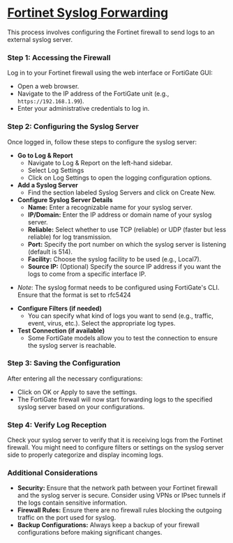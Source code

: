# [Fortinet Syslog Forwarding](https://help.fortinet.com/fa/faz50hlp/56/5-6-1/FMG-FAZ/2400_System_Settings/1600_Log%20Forwarding/0400_Configuring.htm)

This process involves configuring the Fortinet firewall to send logs to an external syslog server.

### Step 1: Accessing the Firewall

Log in to your Fortinet firewall using the web interface or FortiGate GUI:

-   Open a web browser.
-   Navigate to the IP address of the FortiGate unit (e.g., `https://192.168.1.99`).
-   Enter your administrative credentials to log in.

### Step 2: Configuring the Syslog Server

Once logged in, follow these steps to configure the syslog server:

-   **Go to Log & Report**
    -   Navigate to Log & Report on the left-hand sidebar.
    -   Select Log Settings
    -   Click on Log Settings to open the logging configuration options.
-   **Add a Syslog Server**
    -   Find the section labeled Syslog Servers and click on Create New.
-   **Configure Syslog Server Details**
    -   **Name:** Enter a recognizable name for your syslog server.
    -   **IP/Domain:** Enter the IP address or domain name of your syslog server.
    -   **Reliable:** Select whether to use TCP (reliable) or UDP (faster but less reliable) for log transmission.
    -   **Port:** Specify the port number on which the syslog server is listening (default is 514).
    -   **Facility:** Choose the syslog facility to be used (e.g., Local7).
    -   **Source IP:** (Optional) Specify the source IP address if you want the logs to come from a specific interface IP.

*   _Note_: The syslog format needs to be configured using FortiGate's CLI. Ensure that the format is set to rfc5424

-   **Configure Filters (if needed)**
    -   You can specify what kind of logs you want to send (e.g., traffic, event, virus, etc.). Select the appropriate log types.
-   **Test Connection (if available)**
    -   Some FortiGate models allow you to test the connection to ensure the syslog server is reachable.

### Step 3: Saving the Configuration

After entering all the necessary configurations:

-   Click on OK or Apply to save the settings.
-   The FortiGate firewall will now start forwarding logs to the specified syslog server based on your configurations.

### Step 4: Verify Log Reception

Check your syslog server to verify that it is receiving logs from the Fortinet firewall. You might need to configure filters or settings on the syslog server side to properly categorize and display incoming logs.

### Additional Considerations

-   **Security:** Ensure that the network path between your Fortinet firewall and the syslog server is secure. Consider using VPNs or IPsec tunnels if the logs contain sensitive information.
-   **Firewall Rules:** Ensure there are no firewall rules blocking the outgoing traffic on the port used for syslog.
-   **Backup Configurations:** Always keep a backup of your firewall configurations before making significant changes.

